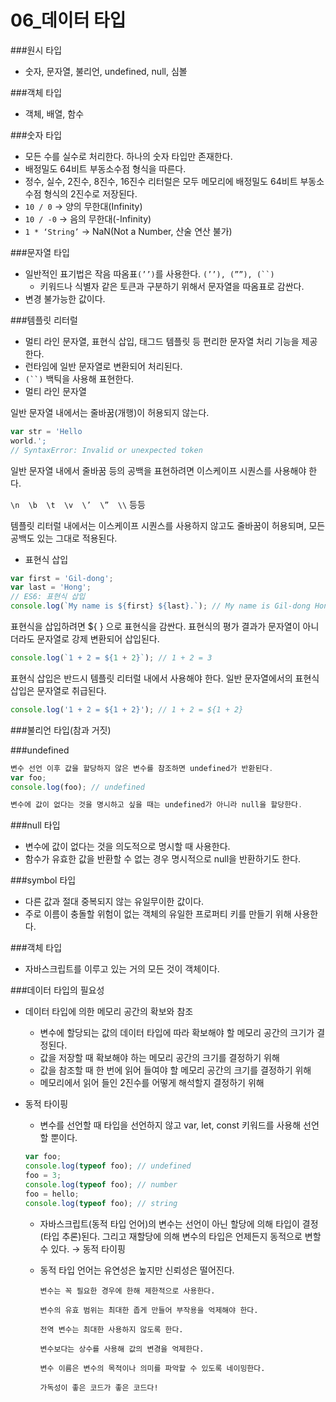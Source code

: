 # 06_데이터 타입

###원시 타입

- 숫자, 문자열, 불리언, undefined, null, 심볼

###객체 타입

- 객체, 배열, 함수

###숫자 타입

- 모든 수를 실수로 처리한다. 하나의 숫자 타입만 존재한다.
- 배정밀도 64비트 부동소수점 형식을 따른다.
- 정수, 실수, 2진수, 8진수, 16진수 리터럴은 모두 메모리에 배정밀도 64비트 부동소수점 형식의 2진수로 저장된다.
- `10 / 0` → 양의 무한대(Infinity)
- `10 / -0` → 음의 무한대(-Infinity)
- `1 * ‘String’` → NaN(Not a Number, 산술 연산 불가)

###문자열 타입

- 일반적인 표기법은 작음 따옴표`(’’)`를 사용한다. `(’’), (””), (``)`
    - 키워드나 식별자 같은 토큰과 구분하기 위해서 문자열을 따옴표로 감싼다.
- 변경 불가능한 값이다.

###템플릿 리터럴

- 멀티 라인 문자열, 표현식 삽입, 태그드 템플릿 등 편리한 문자열 처리 기능을 제공한다.
- 런타임에 일반 문자열로 변환되어 처리된다.
- `(``)` 백틱을 사용해 표현한다.
- 멀티 라인 문자열

일반 문자열 내에서는 줄바꿈(개행)이 허용되지 않는다.

```jsx
var str = 'Hello
world.';
// SyntaxError: Invalid or unexpected token
```

일반 문자열 내에서 줄바꿈 등의 공백을 표현하려면 이스케이프 시퀀스를 사용해야 한다.

`\n  \b  \t  \v  \’  \”  \\` 등등 

템플릿 리터럴 내에서는 이스케이프 시퀀스를 사용하지 않고도 줄바꿈이 허용되며, 모든 공백도 있는 그대로 적용된다.

- 표현식 삽입

```jsx
var first = 'Gil-dong';
var last = 'Hong';
// ES6: 표현식 삽입
console.log(`My name is ${first} ${last}.`); // My name is Gil-dong Hong.
```

표현식을 삽입하려면 ${ } 으로 표현식을 감싼다. 표현식의 평가 결과가 문자열이 아니더라도 문자열로 강제 변환되어 삽입된다.

```jsx
console.log(`1 + 2 = ${1 + 2}`); // 1 + 2 = 3
```

표현식 삽입은 반드시 템플릿 리터럴 내에서 사용해야 한다. 일반 문자열에서의 표현식 삽입은 문자열로 취급된다.

```jsx
console.log('1 + 2 = ${1 + 2}'); // 1 + 2 = ${1 + 2}
```

###불리언 타입(참과 거짓)

###undefined

```jsx
변수 선언 이후 값을 할당하지 않은 변수를 참조하면 undefined가 반환된다.
var foo;
console.log(foo); // undefined

변수에 값이 없다는 것을 명시하고 싶을 때는 undefined가 아니라 null을 할당한다.
```

###null 타입

- 변수에 값이 없다는 것을 의도적으로 명시할 때 사용한다.
- 함수가 유효한 값을 반환할 수 없는 경우 명시적으로 null을 반환하기도 한다.

###symbol 타입

- 다른 값과 절대 중복되지 않는 유일무이한 값이다.
- 주로 이름이 충돌할 위험이 없는 객체의 유일한 프로퍼티 키를 만들기 위해 사용한다.

###객체 타입

- 자바스크립트를 이루고 있는 거의 모든 것이 객체이다.

###데이터 타입의 필요성

- 데이터 타입에 의한 메모리 공간의 확보와 참조
    - 변수에 할당되는 값의 데이터 타입에 따라 확보해야 할 메모리 공간의 크기가 결정된다.
    - 값을 저장할 때 확보해야 하는 메모리 공간의 크기를 결정하기 위해
    - 값을 참조할 때 한 번에 읽어 들여야 할 메모리 공간의 크기를 결정하기 위해
    - 메모리에서 읽어 들인 2진수를 어떻게 해석할지 결정하기 위해

- 동적 타이핑
    - 변수를 선언할 때 타입을 선언하지 않고 var, let, const 키워드를 사용해 선언할 뿐이다.
    
    ```jsx
    var foo;
    console.log(typeof foo); // undefined
    foo = 3;
    console.log(typeof foo); // number
    foo = hello;
    console.log(typeof foo); // string
    ```
    
    - 자바스크립트(동적 타입 언어)의 변수는 선언이 아닌 할당에 의해 타입이 결정(타입 추론)된다. 그리고 재할당에 의해 변수의 타입은 언제든지 동적으로 변할 수 있다. → 동적 타이핑
    - 동적 타입 언어는 유연성은 높지만 신뢰성은 떨어진다.
        
        `변수는 꼭 필요한 경우에 한해 제한적으로 사용한다.`
        
        `변수의 유효 범위는 최대한 좁게 만들어 부작용을 억제해야 한다.`
        
        `전역 변수는 최대한 사용하지 않도록 한다.`
        
        `변수보다는 상수를 사용해 값의 변경을 억제한다.`
        
        `변수 이름은 변수의 목적이나 의미를 파악할 수 있도록 네이밍한다.`
        
        `가독성이 좋은 코드가 좋은 코드다!`
